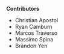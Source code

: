 **Contributors**
 - Christian Apostol
 - Ryan Camburn
 - Marcos Traverso
 - Massimo Spina
 - Brandon Yen